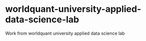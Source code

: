 # worldquant-university-applied-data-science-lab
Work from worldquant university applied data science lab
